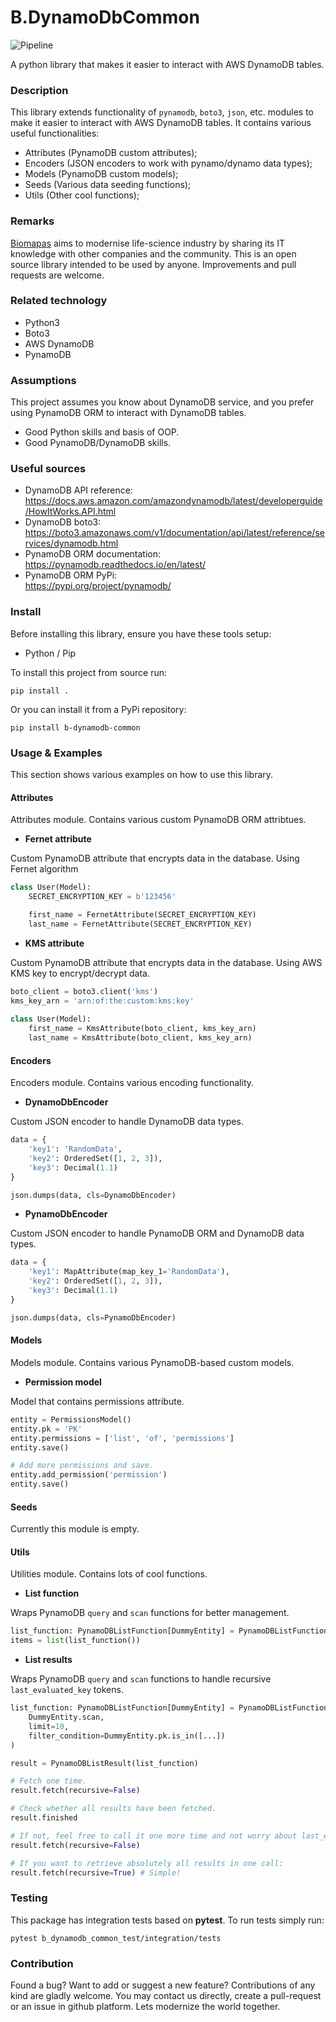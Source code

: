 # B.DynamoDbCommon

![Pipeline](https://github.com/Biomapas/B.DynamoDbCommon/workflows/Pipeline/badge.svg?branch=master)

A python library that makes it easier to interact with AWS DynamoDB tables.

### Description

This library extends functionality of `pynamodb`, `boto3`, `json`, etc. modules
to make it easier to interact with AWS DynamoDB tables. It contains various 
useful functionalities:

- Attributes (PynamoDB custom attributes);
- Encoders (JSON encoders to work with pynamo/dynamo data types);
- Models (PynamoDB custom models);
- Seeds (Various data seeding functions);
- Utils (Other cool functions);

### Remarks

[Biomapas](https://www.biomapas.com/) aims to modernise life-science industry by sharing its IT knowledge with other companies and the community. 
This is an open source library intended to be used by anyone. 
Improvements and pull requests are welcome. 

### Related technology

- Python3
- Boto3
- AWS DynamoDB
- PynamoDB

### Assumptions

This project assumes you know about DynamoDB service, and you prefer 
using PynamoDB ORM to interact with DynamoDB tables.

- Good Python skills and basis of OOP.
- Good PynamoDB/DynamoDB skills.

### Useful sources

- DynamoDB API reference:<br>https://docs.aws.amazon.com/amazondynamodb/latest/developerguide/HowItWorks.API.html
- DynamoDB boto3:<br>https://boto3.amazonaws.com/v1/documentation/api/latest/reference/services/dynamodb.html
- PynamoDB ORM documentation:<br>https://pynamodb.readthedocs.io/en/latest/
- PynamoDB ORM PyPi:<br>https://pypi.org/project/pynamodb/

### Install

Before installing this library, ensure you have these tools setup:

- Python / Pip

To install this project from source run:

```
pip install .
```

Or you can install it from a PyPi repository:

```
pip install b-dynamodb-common
```

### Usage & Examples

This section shows various examples on how to use this library.

#### Attributes

Attributes module. Contains various custom PynamoDB ORM attribtues.

- **Fernet attribute**

Custom PynamoDB attribute that encrypts data in the database. 
Using Fernet algorithm

```python
class User(Model):
    SECRET_ENCRYPTION_KEY = b'123456'

    first_name = FernetAttribute(SECRET_ENCRYPTION_KEY)
    last_name = FernetAttribute(SECRET_ENCRYPTION_KEY)
```

- **KMS attribute**

Custom PynamoDB attribute that encrypts data in the database. 
Using AWS KMS key to encrypt/decrypt data.

```python
boto_client = boto3.client('kms')
kms_key_arn = 'arn:of:the:custom:kms:key'
    
class User(Model):
    first_name = KmsAttribute(boto_client, kms_key_arn)
    last_name = KmsAttribute(boto_client, kms_key_arn)
```

#### Encoders

Encoders module. Contains various encoding functionality.

- **DynamoDbEncoder**

Custom JSON encoder to handle DynamoDB data types.

```python
data = {
    'key1': 'RandomData',
    'key2': OrderedSet([1, 2, 3]),
    'key3': Decimal(1.1)
}

json.dumps(data, cls=DynamoDbEncoder)
```

- **PynamoDbEncoder**

Custom JSON encoder to handle PynamoDB ORM and DynamoDB data types.

```python
data = {
    'key1': MapAttribute(map_key_1='RandomData'),
    'key2': OrderedSet([1, 2, 3]),
    'key3': Decimal(1.1)
}

json.dumps(data, cls=PynamoDbEncoder)
```

#### Models

Models module. Contains various PynamoDB-based custom models.

- **Permission model**

Model that contains permissions attribute.

```python
entity = PermissionsModel()
entity.pk = 'PK'
entity.permissions = ['list', 'of', 'permissions']
entity.save()

# Add more permissions and save.
entity.add_permission('permission')
entity.save()
```

#### Seeds

Currently this module is empty.

#### Utils

Utilities module. Contains lots of cool functions.

- **List function**

Wraps PynamoDB `query` and `scan` functions for better management.

```python
list_function: PynamoDBListFunction[DummyEntity] = PynamoDBListFunction(DummyEntity.query, 'PK')
items = list(list_function())
```
- **List results**

Wraps PynamoDB `query` and `scan` functions to handle recursive `last_evaluated_key` tokens.

```python
list_function: PynamoDBListFunction[DummyEntity] = PynamoDBListFunction(
    DummyEntity.scan,
    limit=10,
    filter_condition=DummyEntity.pk.is_in([...])
)

result = PynamoDBListResult(list_function)

# Fetch one time.
result.fetch(recursive=False)

# Check whether all results have been fetched.
result.finished

# If not, feel free to call it one more time and not worry about last_evaluated_key.
result.fetch(recursive=False)

# If you want to retrieve absolutely all results in one call:
result.fetch(recursive=True) # Simple!
```

### Testing

This package has integration tests based on **pytest**.
To run tests simply run:

```
pytest b_dynamodb_common_test/integration/tests
```

### Contribution

Found a bug? Want to add or suggest a new feature? 
Contributions of any kind are gladly welcome. 
You may contact us directly, create a pull-request or an issue in github platform. 
Lets modernize the world together.
